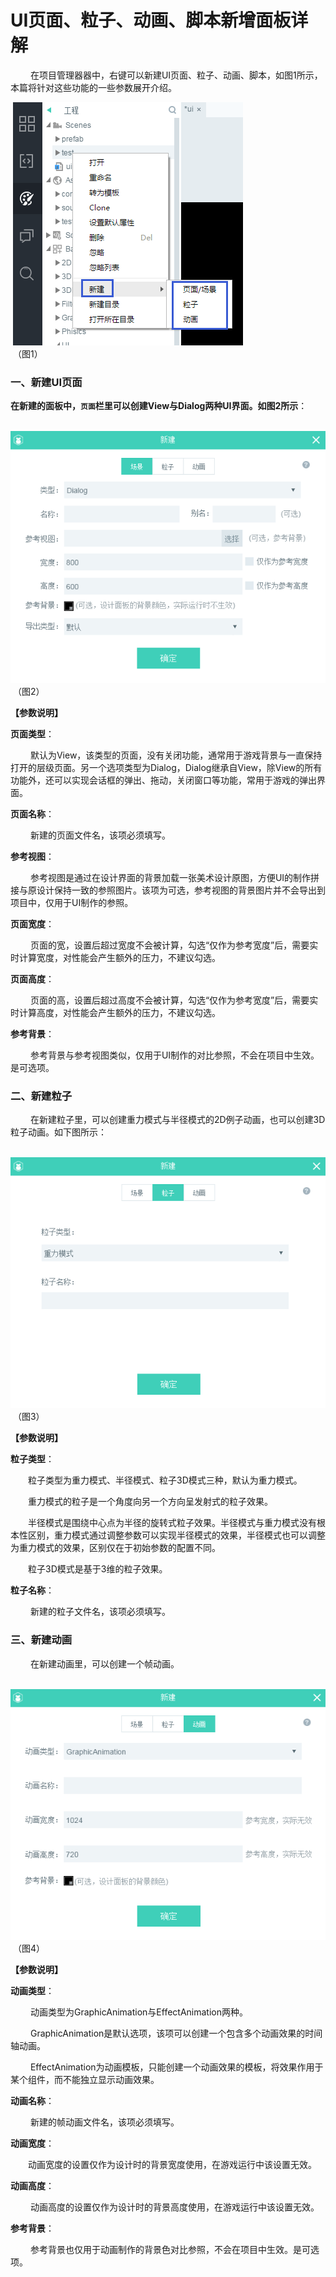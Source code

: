 # UI页面、粒子、动画、脚本新增面板详解

　　 在项目管理器器中，右键可以新建UI页面、粒子、动画、脚本，如图1所示，本篇将针对这些功能的一些参数展开介绍。

​        ![blob.png](img/1.png)<br/>
​        	（图1）



### 一、新建UI页面

**在新建的面板中，`页面`栏里可以创建View与Dialog两种UI界面。如图2所示**：

​        ![blob.png](img/2.png)<br/>
​        	（图2）

**【参数说明】**

**页面类型**：

　　 默认为View，该类型的页面，没有关闭功能，通常用于游戏背景与一直保持打开的层级页面。另一个选项类型为Dialog，Dialog继承自View，除View的所有功能外，还可以实现会话框的弹出、拖动，关闭窗口等功能，常用于游戏的弹出界面。

**页面名称**：

　　 新建的页面文件名，该项必须填写。 

**参考视图**：

　　 参考视图是通过在设计界面的背景加载一张美术设计原图，方便UI的制作拼接与原设计保持一致的参照图片。该项为可选，参考视图的背景图片并不会导出到项目中，仅用于UI制作的参照。

**页面宽度**：

　　 页面的宽，设置后超过宽度不会被计算，勾选“仅作为参考宽度”后，需要实时计算宽度，对性能会产生额外的压力，不建议勾选。

**页面高度**：

　　 页面的高，设置后超过高度不会被计算，勾选“仅作为参考宽度”后，需要实时计算高度，对性能会产生额外的压力，不建议勾选。

**参考背景**：

　　 参考背景与参考视图类似，仅用于UI制作的对比参照，不会在项目中生效。是可选项。





### **二、新建粒子**

　　 在新建粒子里，可以创建重力模式与半径模式的2D例子动画，也可以创建3D粒子动画。如下图所示：

​        ![blob.png](img/3.png)<br/>
​        	（图3）

**【参数说明】**

**粒子类型**：

　　粒子类型为重力模式、半径模式、粒子3D模式三种，默认为重力模式。

　　重力模式的粒子是一个角度向另一个方向呈发射式的粒子效果。

　　半径模式是围绕中心点为半径的旋转式粒子效果。半径模式与重力模式没有根本性区别，重力模式通过调整参数可以实现半径模式的效果，半径模式也可以调整为重力模式的效果，区别仅在于初始参数的配置不同。

　　粒子3D模式是基于3维的粒子效果。

**粒子名称**：

　　 新建的粒子文件名，该项必须填写。





### **三、新建动画**

　　  在新建动画里，可以创建一个帧动画。

​        ![blob.png](img/4.png)<br/>
​        	（图4）

**【参数说明】**

**动画类型**：

　　 动画类型为GraphicAnimation与EffectAnimation两种。

　　 GraphicAnimation是默认选项，该项可以创建一个包含多个动画效果的时间轴动画。

　　 EffectAnimation为动画模板，只能创建一个动画效果的模板，将效果作用于某个组件，而不能独立显示动画效果。

**动画名称**：

　　 新建的帧动画文件名，该项必须填写。

**动画宽度**：

　　动画宽度的设置仅作为设计时的背景宽度使用，在游戏运行中该设置无效。

**动画高度**：

　　 动画高度的设置仅作为设计时的背景高度使用，在游戏运行中该设置无效。

**参考背景**：

　　 参考背景也仅用于动画制作的背景色对比参照，不会在项目中生效。是可选项。
